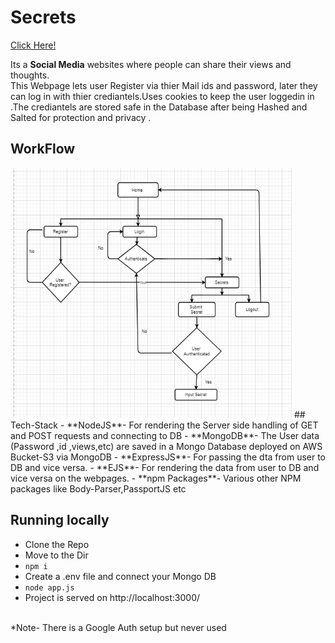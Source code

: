 # Secrets

[Click Here!](https://aqueous-ravine-15860.herokuapp.com/")

Its a **Social Media** websites where people can share their views and thoughts.<br>
This Webpage lets user Register via thier Mail ids and password, later they can log in with thier crediantels.Uses cookies to keep the user loggedin in .The crediantels are stored safe in the Database after being Hashed and Salted for protection and privacy .
## WorkFlow
<img src="https://github.com/kitarp29/Secrets/blob/master/Secrets.png" height="400" width="450">
## Tech-Stack</h3>
- **NodeJS**- For rendering the Server side handling of GET and POST requests and connecting to DB
- **MongoDB**- The User data (Password ,id ,views,etc) are saved in a Mongo Database deployed on AWS Bucket-S3 via MongoDB
- **ExpressJS**- For passing the dta from user to DB and vice versa.
- **EJS**- For rendering the data from user to DB and vice versa on the webpages.
- **npm Packages**- Various other NPM packages like Body-Parser,PassportJS etc

## Running locally
- Clone the Repo
- Move to the Dir
- ```npm i```
- Create a .env file and connect your Mongo DB 
- ```node app.js```
- Project is served on http://localhost:3000/
<br>
*Note- There is a Google Auth setup but never used
